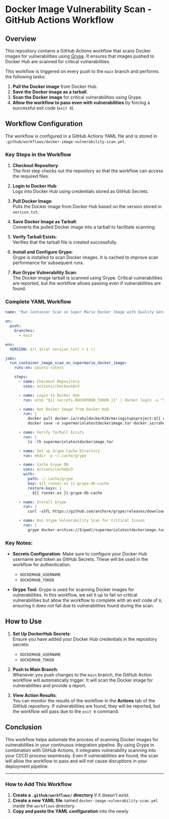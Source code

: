 

# Docker Image Vulnerability Scan - GitHub Actions Workflow

## Overview

This repository contains a GitHub Actions workflow that scans Docker images for vulnerabilities using [Grype](https://github.com/anchore/grype). It ensures that images pushed to Docker Hub are scanned for critical vulnerabilities.

This workflow is triggered on every push to the `main` branch and performs the following tasks:
1. **Pull the Docker image** from Docker Hub.
2. **Save the Docker image as a tarball**.
3. **Scan the Docker image** for critical vulnerabilities using Grype.
4. **Allow the workflow to pass even with vulnerabilities** by forcing a successful exit code (`exit 0`).

## Workflow Configuration

The workflow is configured in a GitHub Actions YAML file and is stored in `.github/workflows/docker-image-vulnerability-scan.yml`.

### Key Steps in the Workflow

1. **Checkout Repository**:  
   The first step checks out the repository so that the workflow can access the required files.

2. **Login to Docker Hub**:  
   Logs into Docker Hub using credentials stored as GitHub Secrets.

3. **Pull Docker Image**:  
   Pulls the Docker image from Docker Hub based on the version stored in `version.txt`.

4. **Save Docker Image as Tarball**:  
   Converts the pulled Docker image into a tarball to facilitate scanning.

5. **Verify Tarball Exists**:  
   Verifies that the tarball file is created successfully.

6. **Install and Configure Grype**:  
   Grype is installed to scan Docker images. It is cached to improve scan performance for subsequent runs.

7. **Run Grype Vulnerability Scan**:  
   The Docker image tarball is scanned using Grype. Critical vulnerabilities are reported, but the workflow allows passing even if vulnerabilities are found.

### Complete YAML Workflow

```yaml
name: "Run Container Scan on Super Mario Docker Image with Quality Gate"

on:
  push:
    branches:
      - main

env:
  VERSION: $(( $(cat version.txt) + 1 ))

jobs:
  run_container_image_scan_on_supermario_docker_image:
    runs-on: ubuntu-latest

    steps:
      - name: Checkout Repository
        uses: actions/checkout@v3

      - name: Login to Docker Hub
        run: echo "${{ secrets.DOCKERHUB_TOKEN }}" | docker login -u "${{ secrets.DOCKERHUB_USERNAME }}" --password-stdin

      - name: Get Docker Image from Docker Hub
        run: |
          docker pull docker.io/rahuldocker628/mariogitopsproject:${{ env.VERSION }}
          docker save -o supermariolatestdockerimage.tar docker.io/rahuldocker628/mariogitopsproject:${{ env.VERSION }}

      - name: Verify Tarball Exists
        run: |
          ls -lh supermariolatestdockerimage.tar

      - name: Set up Grype Cache Directory
        run: mkdir -p ~/.cache/grype

      - name: Cache Grype DB
        uses: actions/cache@v3
        with:
          path: ~/.cache/grype
          key: ${{ runner.os }}-grype-db-cache
          restore-keys: |
            ${{ runner.os }}-grype-db-cache

      - name: Install Grype
        run: |
          curl -sSfL https://github.com/anchore/grype/releases/download/v0.68.0/grype_0.68.0_linux_amd64.tar.gz | tar -xz -C /usr/local/bin

      - name: Run Grype Vulnerability Scan for Critical Issues
        run: |
          grype docker-archive://$(pwd)/supermariolatestdockerimage.tar --fail-on critical || exit 0
```

### Key Notes:
- **Secrets Configuration**: Make sure to configure your Docker Hub username and token as GitHub Secrets. These will be used in the workflow for authentication.
  - `DOCKERHUB_USERNAME`
  - `DOCKERHUB_TOKEN`

- **Grype Tool**: Grype is used for scanning Docker images for vulnerabilities. In this workflow, we set it up to fail on critical vulnerabilities but allow the workflow to complete with an exit code of `0`, ensuring it does not fail due to vulnerabilities found during the scan.

## How to Use

1. **Set Up DockerHub Secrets**:  
   Ensure you have added your Docker Hub credentials in the repository secrets:
   - `DOCKERHUB_USERNAME`
   - `DOCKERHUB_TOKEN`

2. **Push to Main Branch**:  
   Whenever you push changes to the `main` branch, the GitHub Action workflow will automatically trigger. It will scan the Docker image for vulnerabilities and provide a report.

3. **View Action Results**:  
   You can monitor the results of the workflow in the **Actions** tab of the GitHub repository. If vulnerabilities are found, they will be reported, but the workflow will pass due to the `exit 0` command.

## Conclusion

This workflow helps automate the process of scanning Docker images for vulnerabilities in your continuous integration pipeline. By using Grype in combination with GitHub Actions, it integrates vulnerability scanning into your CI/CD process seamlessly. Even if vulnerabilities are found, the scan will allow the workflow to pass and will not cause disruptions in your deployment pipeline.

---

### How to Add This Workflow

1. **Create a `.github/workflows/` directory** if it doesn't exist.
2. **Create a new YAML file** named `docker-image-vulnerability-scan.yml` inside the `workflows` directory.
3. **Copy and paste the YAML configuration** into the newly
